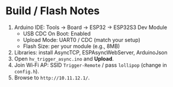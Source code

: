 # Build / Flash Notes

1. Arduino IDE: Tools → Board → ESP32 → ESP32S3 Dev Module
   - USB CDC On Boot: Enabled
   - Upload Mode: UART0 / CDC (match your setup)
   - Flash Size: per your module (e.g., 8MB)
2. Libraries: install AsyncTCP, ESPAsyncWebServer, ArduinoJson
3. Open `hv_trigger_async.ino` and **Upload**.
4. Join Wi‑Fi AP: SSID `Trigger-Remote` / pass `lollipop` (change in `config.h`).
5. Browse to `http://10.11.12.1/`.
